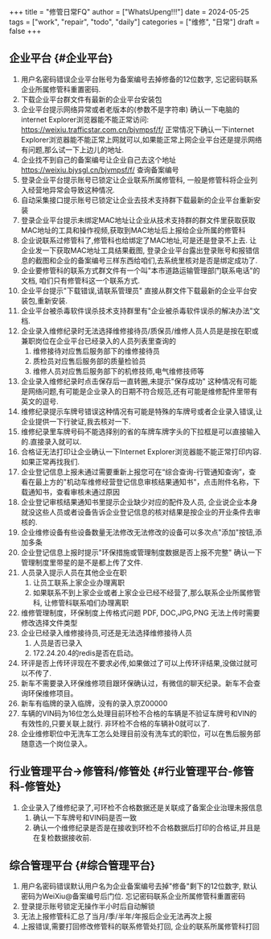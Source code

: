 +++
title = "修管日常FQ"
author = ["WhatsUpeng!!!"]
date = 2024-05-25
tags = ["work", "repair", "todo", "daily"]
categories = ["维修", "日常"]
draft = false
+++

## 企业平台 {#企业平台}

1.  用户名密码错误企业平台账号为备案编号去掉修备的12位数字, 忘记密码联系企业所属修管科重置密码.
2.  下载企业平台群文件有最新的企业平台安装包
3.  企业平台提示网络异常或者老版本的(参数不是字符串)
    确认一下电脑的internet Explorer浏览器能不能正常访问: <https://weixiu.trafficstar.com.cn/bjvmpsf/f/>
    正常情况下确认一下internet Explorer浏览器能不能正常上网就可以,如果能正常上网企业平台还是提示网络有问题,那么试一下上边儿的地址.
4.  企业找不到自己的备案编号让企业自己去这个地址<https://weixiu.bjysgl.cn/bjvmpsf/f/>  查询备案编号
5.  登录企业平台提示账号已锁定让企业联系所属修管科, 一般是修管科将企业列入经营地异常会导致这种情况.
6.  自动采集接口提示账号已锁定让企业去技术支持群下载最新的企业平台重新安装
7.  登录企业平台提示未绑定MAC地址让企业从技术支持群的群文件里获取获取MAC地址的工具和操作视频,获取到MAC地址后上报给企业所属的修管科
8.  企业说联系过修管科了,修管科也给绑定了MAC地址,可是还是登录不上去.
    让企业发一下获取MAC地址工具结果截图, 登录企业平台露出登录账号和报错信息的截图和企业的备案编号三样东西给咱们,去系统里核对是否是绑定成功了.
9.  企业要修管科的联系方式群文件有一个叫"本市道路运输管理部门联系电话"的文档, 咱们只有修管科这一个联系方式.
10. 企业平台提示"下载错误,请联系管理员"
    直接从群文件下载最新的企业平台安装包,重新安装.
11. 企业平台被杀毒软件误杀技术支持群里有"企业被杀毒软件误杀的解决办法"文档.
12. 企业录入维修纪录时无法选择维修接待员/质保员/维修人员人员是是按在职或兼职岗位在企业平台已经录入的人员列表里查询的
    1.  维修接待对应售后服务部下的维修接待员
    2.  质检员对应售后服务部的质量检验员
    3.  维修人员对应售后服务部下的机修技师,电气维修技师等
13. 企业录入维修纪录时点击保存后一直转圈,未提示"保存成功"
    这种情况有可能是网络问题,有可能是企业录入的日期不符合规范,还有可能是维修配件里带有英文的逗号.
14. 维修纪录提示车牌号错误这种情况有可能是特殊的车牌号或者企业录入错误,让企业提供一下行驶证,我去核对一下.
15. 维修纪录里车牌号码不能选择别的省的车牌车牌字头的下拉框是可以直接输入的.直接录入就可以.
16. 合格证无法打印让企业确认一下Internet Explorer浏览器能不能正常打印内容. 如果正常再找我们.
17. 企业登记信息上报未通过需要重新上报您可在“综合查询-行管通知查询”，查看在最上方的"机动车维修经营登记信息审核结果通知书"，点击附件名称，下载通知书，查看审核未通过原因
18. 企业登记审核结果通知书里提示企业缺少对应的配件及人员, 企业说企业本身就没这些人员或者设备告诉企业登记信息的核对结果是按企业的开业条件去审核的.
19. 企业维修设备有些设备数量无法修改无法修改的设备可以多次点"添加"按钮,添加多条
20. 企业登记信息上报时提示"环保措施或管理制度数据是否上报不完整"
    确认一下管理制度里带星的是不是都上传了文件.
21. 人员录入提示人员在其他企业在职
    1.  让员工联系上家企业办理离职
    2.  如果联系不到上家企业或者上家企业已经不经营了,那么联系企业所属修管科, 让修管科联系咱们办理离职
22. 维修管理制度，环保制度上传格式问题
    PDF, DOC,JPG,PNG
    无法上传时需要修改选择文件类型
23. 企业已经录入维修接待员,可还是无法选择维修接待人员
    1.  人员是否已录入
    2.  172.24.20.4的redis是否在启动。
24. 环评是否上传环评现在不要求必传,如果做过了可以上传环评结果,没做过就可以不传了.
25. 新车不需要录入环保维修项目跟环保确认过，有微信的聊天纪录。新车不会查询环保维修项目。
26. 新车有临牌的录入临牌，没有的录入京Z00000
27. 车辆的VIN码为16位怎么处理目前环检不合格的车辆是不验证车牌号和VIN的有效性的,只要关联上就行.
    非环检不合格的车辆补0就可以了.
28. 企业维修职位中无洗车工怎么处理目前没有洗车式的职位，可以在售后服务部随意选一个岗位录入。


## 行业管理平台-&gt;修管科/修管处 {#行业管理平台-修管科-修管处}

1.  企业录入了维修纪录了,可环检不合格数据还是关联成了备案企业治理未报信息
    1.  确认一下车牌号和VIN码是否一致
    2.  确认一个维修纪录是否是在接收到环检不合格数据后打印的合格证,并且是在复检数据接收前.


## 综合管理平台 {#综合管理平台}

1.  用户名密码错误默认用户名为企业备案编号去掉"修备"剩下的12位数字, 默认密码为WeiXiu@备案编号后门位.
    忘记密码联系企业所属修管科重置密码
2.  登录提示账号锁定无操作半小时后自动解锁
3.  无法上报修管科汇总了当月/季/半年/年报后企业无法再次上报
4.  上报错误,需要打回修改修管科的联系修管处打回, 企业的联系所属修管科打回
